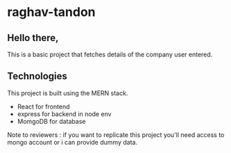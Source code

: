 # raghav-tandon
## Hello there,
This is a basic project that fetches details of the company user entered.
## Technologies
This project is built using the MERN stack.
- React for frontend
- express for backend in node env
- MomgoDB for database

Note to reviewers : if you want to replicate this project you'll need access to mongo account or i can provide dummy data.
